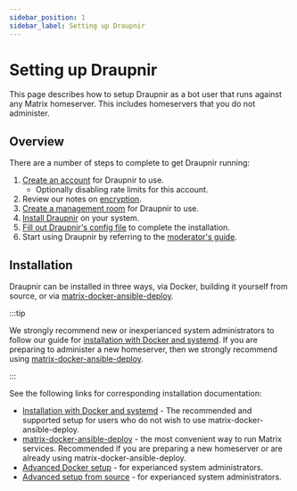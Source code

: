 ```yaml
---
sidebar_position: 1
sidebar_label: Setting up Draupnir
---
```


# Setting up Draupnir

This page describes how to setup Draupnir as a bot user that runs
against any Matrix homeserver. This includes homeservers that you do
not administer.

## Overview

There are a number of steps to complete to get Draupnir running:

1. [Create an account](./setup_draupnir_account) for Draupnir to use.
    - Optionally disabling rate limits for this account.
2. Review our notes on [encryption](./encryption).
3. [Create a management room](./setup_management_room) for Draupnir to use.
4. [Install Draupnir](#installation) on your system.
5. [Fill out Draupnir's config file](./starting_draupnir) to complete
   the installation.
6. Start using Draupnir by referring to the [moderator's guide](../moderator/setting-up-and-configuring).

## Installation

Draupnir can be installed in three ways, via Docker, building it
yourself from source, or via
[matrix-docker-ansible-deploy](https://github.com/spantaleev/matrix-docker-ansible-deploy/blob/master/docs/configuring-playbook-bot-draupnir.md).

:::tip

We strongly recommend new or inexperianced system administrators to
follow our guide for [installation with Docker and
systemd](./systemd).  If you are preparing to administer a new
homeserver, then we strongly recommend using
[matrix-docker-ansible-deploy](https://github.com/spantaleev/matrix-docker-ansible-deploy).

:::

See the following links for corresponding installation documentation:

- [Installation with Docker and systemd](./systemd.md) - The
  recommended and supported setup for users who do not wish to use
  matrix-docker-ansible-deploy.
- [matrix-docker-ansible-deploy](https://github.com/spantaleev/matrix-docker-ansible-deploy/blob/master/docs/configuring-playbook-bot-draupnir.md) -
  the most convenient way to run Matrix services. Recommended if you
  are preparing a new homeserver or are already using
  matrix-docker-ansible-deploy.
- [Advanced Docker setup](./setup_docker.md) - for experianced system
  administrators.
- [Advanced setup from source](./setup_selfbuild.md) - for experianced
  system administrators.
